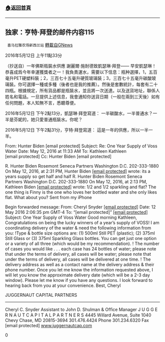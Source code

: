 ###  [:house:返回首頁](https://github.com/ourhimalayas/txt)
---

## 独家：亨特·拜登的邮件内容115
` 喜马拉雅农场新西兰站` [轉載自GNews](https://gnews.org/zh-hans/521136/)

2016年5月12日 上午11點33分

（抄送自）一年佛斯瓶裝水供應
謝麗爾·施耐德致凱瑟琳·拜登——
早安凱瑟琳！恭喜成爲今年幸運獲獎者之一！我負責運水，需要以下信息：瓶种選擇，1，五百毫升PET硬塑料裝；2，三百七十五毫升硬質玻璃裝；3，三百七十五毫升碳酸玻璃裝。你可選擇一種或多種（後者也是我的推薦）。然後是套數統計，每套有二十四瓶。根據規定，所有貨品都是瓶裝水，並且將一次送達。以及送貨地址，聯係人姓名和電話。一旦提供上述信息，我會通知你送貨日期（一般在兩到三天後）如有任何問題，本人知無不言，悉聽尊便。

2016年5月12日 下午2點13分，凱瑟琳·拜登寫道：
一半碳酸水，一半普通水？一半是芬妮的，她只愛普通瓶裝水。你呢？

2016年5月12日 下午2點31分，亨特·拜登寫道：
這是一年的供應，所以一半一半。

From: Hunter Biden [email protected]
Subject: Re: One Year Supply of Voss Water
Date: May 12, 2016 at 11:33 AM
To: Kathleen Kathleen [email protected]
Cc: Hunter Biden [email protected]

R. Hunter Biden Rosemont Seneca Partners Washington D.C. 202-333-1880
On May 12, 2016, at 2:31 PM, Hunter Biden [\[email protected\]](/cdn-cgi/l/email-protection#f098929994959eb0829f83959d9f9e8483959e959391de939f9d) wrote:
its a years supply so get half and half
R. Hunter Biden Rosemont Seneca Partners Washington D.C. 202-333-1880
On May 12, 2016, at 2:13 PM, Kathleen Biden [\[email protected\]](/cdn-cgi/l/email-protection#f992988d91959c9c979b909d9c97b994989ad79a9694) wrote:
1/2 and 1/2 sparkling and flat?
The one thing is Finny is the one who loves her bottled water and she only likes flat.
What about you?
Sent from my iPhone

Begin forwarded message:
From: Cheryl Snyder [\[email protected\]](/cdn-cgi/l/email-protection#1152427f68757463517b64767674637f7064657270613f727e7c)
Date: 12 May 2016 2:06:35 pm GMT-4
To: “[email protected]” [\[email protected\]](/cdn-cgi/l/email-protection#95fef4e1fdf9f0f0fbf7fcf1f0fbd5f8f4f6bbf6faf8)
Subject: One Year Supply of Voss Water
Good morning Kathleen,
Congratulations on being the lucky winners of a year’s supply of VOSS!
I am coordinating delivery of the water & need the following information from you:
!Type & bottle size options are: (1) 500ml Still PET (plastic); (2) 375ml Still Glass or (3) 375ml Sparkling Glass bottles.
You can get just one option or a variety of all three (which would be my recommendation).
! The number of cases you would like . . . each case has 24 bottles of water; please note that under the terms of delivery, all cases will be water; please note that under the terms of delivery, all cases will be delivered at one time.
! The delivery address as well as a contact name at the delivery address & their phone number.
Once you let me know the information requested above, I will let you know the approximate delivery date (which will be a 2-3 day window).
Please let me know if you have any questions.
I look forward to hearing back from you at your convenience.
Best, Cheryl

JUGGERNAUT CAPITAL PARTNERS

* * *

Cheryl C. Snyder Assistant to John D. Shulman & Ofﬁce Manager J U G G E R N A U T C A P I T A L P A R T N E R S 4445 Willard Avenue, Suite 1040 Chevy Chase, MD 20815-3694 301.476.4424 Phone 301.234.6320 Fax [email protected] www.juggernautcap.com

0
